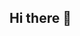 ## Hi there 👋

<!--
**aep81/aep81** is a ✨ _special_ ✨ repository because its `README.md` (this file) appears on your GitHub profile.

[An image of myself on my grandparents farm in Wisconsin.](WIS.jpg)

This is my ReadMe file for my personal Github repository. I plan on using this for other classes that contain work in R Studio. I enjoy working in Durham, but miss my days in Chicago and Wisconsin. 

[LinkedIn](https://www.linkedin.com/in/aidan-power-b7a2b7205/)

